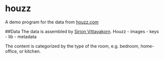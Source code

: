# houzz
A demo program for the data from [houzz.com](http://www.houzz.com/)

##Data
The data is assembled by [Sirion Vittayakorn](www.cs.unc.edu/~sirionv/).
    Houzz
        - images
        - keys
        - lib
        - metadata

The content is categorized by the type of the room, e.g. bedroom, home-office, or kitchen.

